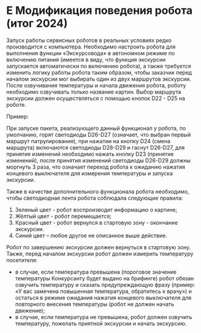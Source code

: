 # Е Модификация поведения робота (итог 2024)

Запуск работы сервисных роботов в реальных условиях редко производится с компьютера. Необходимо настроить робота для выполнения функции «Экскурсовода» в автономном режиме по включению питания (имеется в виду, что функция экскурсии запускается автоматически по включению робота), а также требуется изменить логику работы робота таким образом, чтобы заказчик перед началом экскурсии мог выбирать один из двух маршрутов экскурсии. После озвучивания температуры и начала движения робота, роботу необходимо озвучивать только название карти&#x43D;_._ Выбор маршрута экскурсии должен осуществляться с помощью кнопок D22 - D25 на роботе.

Пример:

При запуске пакета, реализующего данный функционал у робота, по умолчанию, горят светодиоды D26-D27 (означает, что выбран первый маршрут патрулирования), при нажатии на кнопку D24 (смена маршрута) включаются светодиоды D28-D29 и гаснут D26-D27, для принятия изменений необходимо нажать кнопку D23 (принятие изменений), после принятия изменений светодиоды D26-D29 должны моргнуть 3 раза, что означает переход робота к ожиданию нажатия концевого выключателя для измерения температуры и запуска экскурсии.

Также в качестве дополнительного функционала робота необходимо, чтобы светодиодная лента робота соблюдала следующие правила:

1. Зеленый цвет - робот воспроизводит информацию о картине;
2. Жёлтый цвет - робот перемещается;
3. Красный цвет - робот вернулся в стартовую зону - окончание экскурсии.
4. Синий цвет – любое другое не описанное выше действие.

Робот по завершению экскурсии должен вернуться в стартовую зону. Также, перед началом экскурсии робот должен измерить температуру посетителя:

* в случае, если температура превышена (пороговое значение температуры Конкурсанту будет выдано на брифинге) робот обязан озвучить температуру и сказать предупреждающую фразу (пример: «У вас замечена повышенная температура, обратитесь к врачу») и остаться в режиме ожидания нажатия концевого выключателя для повторного внесения температуры (робот не должен начать движение);
* в случае, если температура не превышена, робот должен озвучить температуру, пожелать приятной экскурсии и начать экскурсию.
